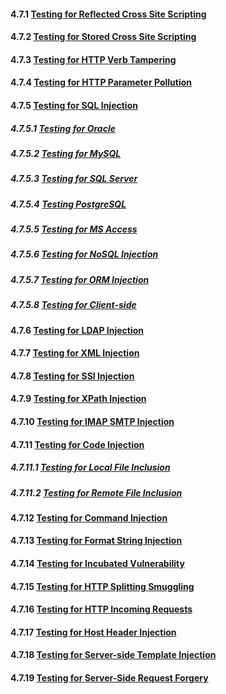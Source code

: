 #### 4.7.1 [Testing for Reflected Cross Site Scripting](https://owasp.org/www-project-web-security-testing-guide/stable/4-Web_Application_Security_Testing/07-Input_Validation_Testing/01-Testing_for_Reflected_Cross_Site_Scripting)

#### 4.7.2 [Testing for Stored Cross Site Scripting](https://owasp.org/www-project-web-security-testing-guide/stable/4-Web_Application_Security_Testing/07-Input_Validation_Testing/02-Testing_for_Stored_Cross_Site_Scripting)

#### 4.7.3 [Testing for HTTP Verb Tampering](https://owasp.org/www-project-web-security-testing-guide/stable/4-Web_Application_Security_Testing/07-Input_Validation_Testing/03-Testing_for_HTTP_Verb_Tampering)

#### 4.7.4 [Testing for HTTP Parameter Pollution](https://owasp.org/www-project-web-security-testing-guide/stable/4-Web_Application_Security_Testing/07-Input_Validation_Testing/04-Testing_for_HTTP_Parameter_Pollution)

#### 4.7.5 [Testing for SQL Injection](https://owasp.org/www-project-web-security-testing-guide/stable/4-Web_Application_Security_Testing/07-Input_Validation_Testing/05-Testing_for_SQL_Injection)

##### 4.7.5.1 [Testing for Oracle](https://owasp.org/www-project-web-security-testing-guide/stable/4-Web_Application_Security_Testing/07-Input_Validation_Testing/05.1-Testing_for_Oracle)

##### 4.7.5.2 [Testing for MySQL](https://owasp.org/www-project-web-security-testing-guide/stable/4-Web_Application_Security_Testing/07-Input_Validation_Testing/05.2-Testing_for_MySQL)

##### 4.7.5.3 [Testing for SQL Server](https://owasp.org/www-project-web-security-testing-guide/stable/4-Web_Application_Security_Testing/07-Input_Validation_Testing/05.3-Testing_for_SQL_Server)

##### 4.7.5.4 [Testing PostgreSQL](https://owasp.org/www-project-web-security-testing-guide/stable/4-Web_Application_Security_Testing/07-Input_Validation_Testing/05.4-Testing_PostgreSQL)

##### 4.7.5.5 [Testing for MS Access](https://owasp.org/www-project-web-security-testing-guide/stable/4-Web_Application_Security_Testing/07-Input_Validation_Testing/05.5-Testing_for_MS_Access)

##### 4.7.5.6 [Testing for NoSQL Injection](https://owasp.org/www-project-web-security-testing-guide/stable/4-Web_Application_Security_Testing/07-Input_Validation_Testing/05.6-Testing_for_NoSQL_Injection)

##### 4.7.5.7 [Testing for ORM Injection](https://owasp.org/www-project-web-security-testing-guide/stable/4-Web_Application_Security_Testing/07-Input_Validation_Testing/05.7-Testing_for_ORM_Injection)

##### 4.7.5.8 [Testing for Client-side](https://owasp.org/www-project-web-security-testing-guide/stable/4-Web_Application_Security_Testing/07-Input_Validation_Testing/05.8-Testing_for_Client-side)

#### 4.7.6 [Testing for LDAP Injection](https://owasp.org/www-project-web-security-testing-guide/stable/4-Web_Application_Security_Testing/07-Input_Validation_Testing/06-Testing_for_LDAP_Injection)

#### 4.7.7 [Testing for XML Injection](https://owasp.org/www-project-web-security-testing-guide/stable/4-Web_Application_Security_Testing/07-Input_Validation_Testing/07-Testing_for_XML_Injection)

#### 4.7.8 [Testing for SSI Injection](https://owasp.org/www-project-web-security-testing-guide/stable/4-Web_Application_Security_Testing/07-Input_Validation_Testing/08-Testing_for_SSI_Injection)

#### 4.7.9 [Testing for XPath Injection](https://owasp.org/www-project-web-security-testing-guide/stable/4-Web_Application_Security_Testing/07-Input_Validation_Testing/09-Testing_for_XPath_Injection)

#### 4.7.10 [Testing for IMAP SMTP Injection](https://owasp.org/www-project-web-security-testing-guide/stable/4-Web_Application_Security_Testing/07-Input_Validation_Testing/10-Testing_for_IMAP_SMTP_Injection)

#### 4.7.11 [Testing for Code Injection](https://owasp.org/www-project-web-security-testing-guide/stable/4-Web_Application_Security_Testing/07-Input_Validation_Testing/11-Testing_for_Code_Injection)

##### 4.7.11.1 [Testing for Local File Inclusion](https://owasp.org/www-project-web-security-testing-guide/stable/4-Web_Application_Security_Testing/07-Input_Validation_Testing/11.1-Testing_for_Local_File_Inclusion)

##### 4.7.11.2 [Testing for Remote File Inclusion](https://owasp.org/www-project-web-security-testing-guide/stable/4-Web_Application_Security_Testing/07-Input_Validation_Testing/11.2-Testing_for_Remote_File_Inclusion)

#### 4.7.12 [Testing for Command Injection](https://owasp.org/www-project-web-security-testing-guide/stable/4-Web_Application_Security_Testing/07-Input_Validation_Testing/12-Testing_for_Command_Injection)

#### 4.7.13 [Testing for Format String Injection](https://owasp.org/www-project-web-security-testing-guide/stable/4-Web_Application_Security_Testing/07-Input_Validation_Testing/13-Testing_for_Format_String_Injection)

#### 4.7.14 [Testing for Incubated Vulnerability](https://owasp.org/www-project-web-security-testing-guide/stable/4-Web_Application_Security_Testing/07-Input_Validation_Testing/14-Testing_for_Incubated_Vulnerability)

#### 4.7.15 [Testing for HTTP Splitting Smuggling](https://owasp.org/www-project-web-security-testing-guide/stable/4-Web_Application_Security_Testing/07-Input_Validation_Testing/15-Testing_for_HTTP_Splitting_Smuggling)

#### 4.7.16 [Testing for HTTP Incoming Requests](https://owasp.org/www-project-web-security-testing-guide/stable/4-Web_Application_Security_Testing/07-Input_Validation_Testing/16-Testing_for_HTTP_Incoming_Requests)

#### 4.7.17 [Testing for Host Header Injection](https://owasp.org/www-project-web-security-testing-guide/stable/4-Web_Application_Security_Testing/07-Input_Validation_Testing/17-Testing_for_Host_Header_Injection)

#### 4.7.18 [Testing for Server-side Template Injection](https://owasp.org/www-project-web-security-testing-guide/stable/4-Web_Application_Security_Testing/07-Input_Validation_Testing/18-Testing_for_Server-side_Template_Injection)

#### 4.7.19 [Testing for Server-Side Request Forgery](https://owasp.org/www-project-web-security-testing-guide/stable/4-Web_Application_Security_Testing/07-Input_Validation_Testing/19-Testing_for_Server-Side_Request_Forgery)